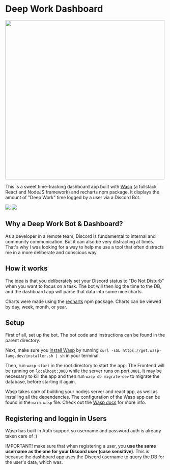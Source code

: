 
# Deep Work Dashboard

<img src="https://i.imgur.com/or7nCku.png" width="500px">

This is a sweet time-tracking dashboard app built with [Wasp](https://wasp-lang.dev) (a fullstack React and NodeJS framework) and recharts npm package. It displays the amount of "Deep Work" time logged by a user via a Discord Bot.

<img src="https://i.imgur.com/oB8B3T8.png">
<img src="https://i.imgur.com/qCx4CeB.png">

## Why a Deep Work Bot & Dashboard?

As a developer in a remote team, Discord is fundamental to internal and community communication. But it can also be very distracting at times. That's why I was looking for a way to help me use a tool that often distracts me in a more deliberate and conscious way.

## How it works 

The idea is that you deliberately set your Discord status to "Do Not Disturb" when you want to focus on a task. The bot will then log the time to the DB, and the dashboard app will parse that data into some nice charts.

Charts were made using the [recharts](https://recharts.org/en-US/) npm package. Charts can be viewed by day, week, month, or year. 

## Setup

First of all, set up the bot. The bot code and instructions can be found in the parent directory.

Next, make sure you [install Wasp](https://wasp-lang.dev/docs#2-installation) by running `curl -sSL https://get.wasp-lang.dev/installer.sh | sh` in your terminal.

Then, run `wasp start` in the root directory to start the app. The Frontend will be running on `localhost:3000` while the server runs on port `3001`.
It may be necessary to kill the app and then run `wasp db migrate-dev` to migrate the database, before starting it again.

Wasp takes care of building your nodejs server and react app, as well as installing all the dependencies.
The configuration of the Wasp app can be found in the `main.wasp` file. Check out the [Wasp docs](https://wasp-lang.dev/docs) for more info.

## Registering and loggin in Users

Wasp has built in Auth support so username and password auth is already taken care of :)

IMPORTANT! make sure that when registering a user, you **use the same username as the one for your Discord user (case sensitive)**. This is because the dashboard app uses the Discord username to query the DB for the user's data, which was.

